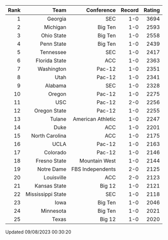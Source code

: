 | Rank  | Team                 | Conference           | Record   | Rating |
| ---:  | ---:                 | ---:                 | ---:     | ---:   |
| 1     | Georgia              | SEC                  | 1-0      | 3694   |
| 2     | Michigan             | Big Ten              | 1-0      | 2593   |
| 3     | Ohio State           | Big Ten              | 1-0      | 2558   |
| 4     | Penn State           | Big Ten              | 1-0      | 2439   |
| 5     | Tennessee            | SEC                  | 1-0      | 2417   |
| 6     | Florida State        | ACC                  | 1-0      | 2363   |
| 7     | Washington           | Pac-12               | 1-0      | 2351   |
| 8     | Utah                 | Pac-12               | 1-0      | 2341   |
| 9     | Alabama              | SEC                  | 1-0      | 2328   |
| 10    | Oregon               | Pac-12               | 1-0      | 2275   |
| 11    | USC                  | Pac-12               | 2-0      | 2256   |
| 12    | Oregon State         | Pac-12               | 1-0      | 2255   |
| 13    | Tulane               | American Athletic    | 1-0      | 2247   |
| 14    | Duke                 | ACC                  | 1-0      | 2201   |
| 15    | North Carolina       | ACC                  | 1-0      | 2175   |
| 16    | UCLA                 | Pac-12               | 1-0      | 2163   |
| 17    | Colorado             | Pac-12               | 1-0      | 2146   |
| 18    | Fresno State         | Mountain West        | 1-0      | 2144   |
| 19    | Notre Dame           | FBS Independents     | 2-0      | 2125   |
| 20    | Louisville           | ACC                  | 2-0      | 2123   |
| 21    | Kansas State         | Big 12               | 1-0      | 2121   |
| 22    | Mississippi State    | SEC                  | 1-0      | 2118   |
| 23    | Iowa                 | Big Ten              | 1-0      | 2046   |
| 24    | Minnesota            | Big Ten              | 1-0      | 2021   |
| 25    | Texas                | Big 12               | 1-0      | 2020   |

Updated 09/08/2023 00:30:20
